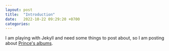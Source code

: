 ```yaml
---
layout: post
title:  "Introduction"
date:   2022-10-22 09:29:20 +0700
categories:
---
```


I am playing with Jekyll and need some things to post about, so I am posting about [Prince's albums](/albums).
